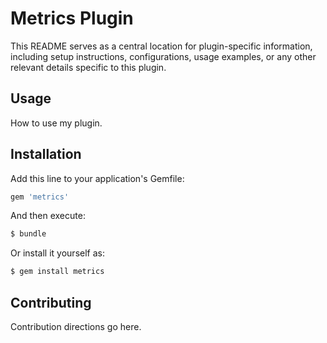 # Metrics Plugin

This README serves as a central location for plugin-specific information, including setup instructions, configurations, usage examples, or any other relevant details specific to this plugin.

## Usage

How to use my plugin.

## Installation

Add this line to your application's Gemfile:

```ruby
gem 'metrics'
```

And then execute:

```bash
$ bundle
```

Or install it yourself as:

```bash
$ gem install metrics
```

## Contributing

Contribution directions go here.

